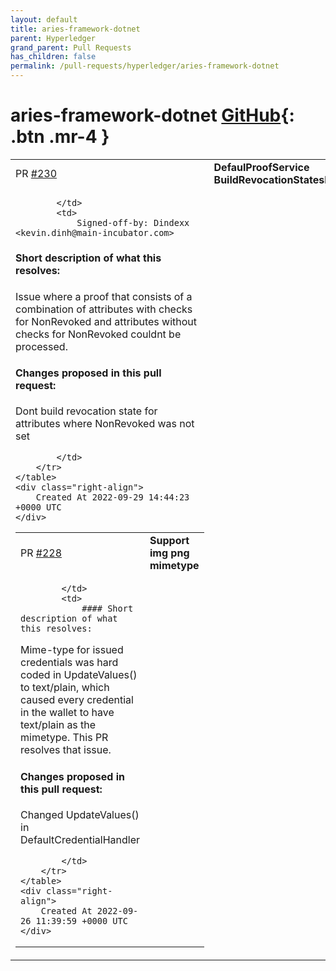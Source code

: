 ```yaml
---
layout: default
title: aries-framework-dotnet
parent: Hyperledger
grand_parent: Pull Requests
has_children: false
permalink: /pull-requests/hyperledger/aries-framework-dotnet
---
```


# aries-framework-dotnet <span class="fs-3 right-align">[GitHub](https://github.com/hyperledger/aries-framework-dotnet){: .btn .mr-4 }</span>


<div>
    <table>
        <tr>
            <td>
                PR <a href="https://github.com/hyperledger/aries-framework-dotnet/pull/230" class=".btn">#230</a>
            </td>
            <td>
                <b>
                    DefaulProofService BuildRevocationStatesFix
                </b>
            </td>
        </tr>
        <tr>
            <td>
                
            </td>
            <td>
                Signed-off-by: Dindexx <kevin.dinh@main-incubator.com>

#### Short description of what this resolves:

Issue where a proof that consists of a combination of attributes with checks for NonRevoked and attributes without checks for NonRevoked couldnt be processed.

#### Changes proposed in this pull request:

Dont build revocation state for attributes where NonRevoked was not set

            </td>
        </tr>
    </table>
    <div class="right-align">
        Created At 2022-09-29 14:44:23 +0000 UTC
    </div>
</div>

<div>
    <table>
        <tr>
            <td>
                PR <a href="https://github.com/hyperledger/aries-framework-dotnet/pull/228" class=".btn">#228</a>
            </td>
            <td>
                <b>
                    Support img png mimetype
                </b>
            </td>
        </tr>
        <tr>
            <td>
                
            </td>
            <td>
                #### Short description of what this resolves:
Mime-type for issued credentials was hard coded in UpdateValues() to text/plain, which caused every credential in the wallet to have text/plain as the mimetype. This PR resolves that issue.

#### Changes proposed in this pull request:

Changed UpdateValues() in DefaultCredentialHandler

            </td>
        </tr>
    </table>
    <div class="right-align">
        Created At 2022-09-26 11:39:59 +0000 UTC
    </div>
</div>

